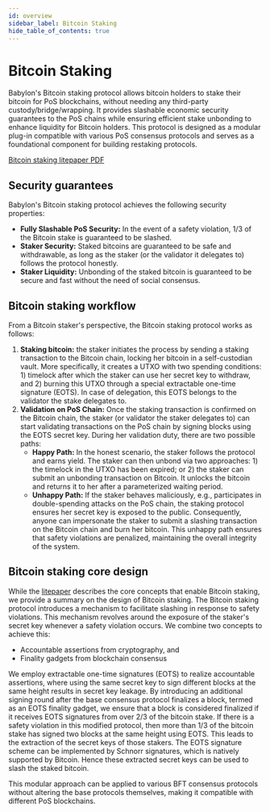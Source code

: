 ```yaml
---
id: overview
sidebar_label: Bitcoin Staking
hide_table_of_contents: true
---
```


# Bitcoin Staking

Babylon's Bitcoin staking protocol allows bitcoin holders to stake their bitcoin for PoS blockchains, without needing any third-party custody/bridge/wrapping.
It provides slashable economic security guarantees to the PoS chains while ensuring efficient stake unbonding to enhance liquidity for Bitcoin holders.
This protocol is designed as a modular plug-in compatible with various PoS consensus protocols and serves as a foundational component for building restaking protocols.

<div class="pdf-banner">
  <a class="pdf-link" target="\_blank" href="/papers/btc_staking_litepaper.pdf">
    <span class="pdf-text">Bitcoin staking litepaper</span>
    <span class="pdf-icon">PDF</span>
  </a>
</div>

## Security guarantees

Babylon's Bitcoin staking protocol achieves the following security properties:

- **Fully Slashable PoS Security:** In the event of a safety violation, 1/3 of the Bitcoin stake is guaranteed to be slashed.
- **Staker Security:** Staked bitcoins are guaranteed to be safe and withdrawable, as long as the staker (or the validator it delegates to) follows the protocol honestly.
- **Staker Liquidity:** Unbonding of the staked bitcoin is guaranteed to be secure and fast without the need of social consensus.

## Bitcoin staking workflow

From a Bitcoin staker's perspective, the Bitcoin staking protocol works as follows:

1. **Staking bitcoin:** the staker initiates the process by sending a staking transaction to the Bitcoin chain, locking her bitcoin in a self-custodian vault. More specifically, it creates a UTXO with two spending conditions: 1) timelock after which the staker can use her secret key to withdraw, and 2) burning this UTXO through a special extractable one-time signature (EOTS). In case of delegation, this EOTS belongs to the validator the stake delegates to.
2. **Validation on PoS Chain:** Once the staking transaction is confirmed on the Bitcoin chain, the staker (or validator the staker delegates to) can start validating transactions on the PoS chain by signing blocks using the EOTS secret key. During her validation duty, there are two possible paths:
   - **Happy Path:** In the honest scenario, the staker follows the protocol and earns yield. The staker can then unbond via two approaches: 1) the timelock in the UTXO has been expired; or 2) the staker can submit an unbonding transaction on Bitcoin. It unlocks the bitcoin and returns it to her after a parameterized waiting period.
   - **Unhappy Path:** If the staker behaves maliciously, e.g., participates in double-spending attacks on the PoS chain, the staking protocol ensures her secret key is exposed to the public. Consequently, anyone can impersonate the staker to submit a slashing transaction on the Bitcoin chain and burn her bitcoin. This unhappy path ensures that safety violations are penalized, maintaining the overall integrity of the system.

## Bitcoin staking core design

While the [litepaper](/papers/btc_staking_litepaper.pdf) describes the core concepts that enable Bitcoin staking, we provide a summary on the design of Bitcoin staking.
The Bitcoin staking protocol introduces a mechanism to facilitate slashing in response to safety violations.
This mechanism revolves around the exposure of the staker's secret key whenever a safety violation occurs.
We combine two concepts to achieve this:

- Accountable assertions from cryptography, and
- Finality gadgets from blockchain consensus

We employ extractable one-time signatures (EOTS) to realize accountable assertions, where using the same secret key to sign different blocks at the same height results in secret key leakage.
By introducing an additional signing round after the base consensus protocol finalizes a block, termed as an EOTS finality gadget, we ensure that a block is considered finalized if it receives EOTS signatures from over 2/3 of the bitcoin stake.
If there is a safety violation in this modified protocol, then more than 1/3 of the bitcoin stake has signed two blocks at the same height using EOTS.
This leads to the extraction of the secret keys of those stakers.
The EOTS signature scheme can be implemented by Schnorr signatures, which is natively supported by Bitcoin.
Hence these extracted secret keys can be used to slash the staked bitcoin.

This modular approach can be applied to various BFT consensus protocols without altering the base protocols themselves, making it compatible with different PoS blockchains.
